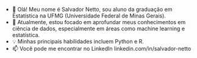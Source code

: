 - 👋  Olá! Meu nome é Salvador Netto, sou aluno da graduação em Estatística na UFMG (Universidade Federal de Minas Gerais).
- 🔬 Atualmente, estou focado em aprofundar meus conhecimentos em ciência de dados, especialmente em áreas como machine learning e estatística.
- 💡 Minhas principais habilidades incluem Python e R.
- 📫 Você pode me encontrar no LinkedIn linkedin.com/in/salvador-netto
